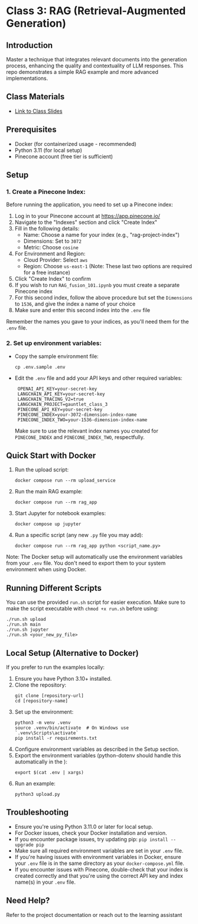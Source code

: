 # Class 3: RAG (Retrieval-Augmented Generation)

## Introduction
Master a technique that integrates relevant documents into the generation process, enhancing the quality and contextuality of LLM responses. This repo demonstrates a simple RAG example and more advanced implementations.

## Class Materials
- [Link to Class Slides](https://docs.google.com/presentation/d/1WJ4hMDeAah6ZIlBKNvMtR8l8BpfVegc7e8vI57vxnFM/edit?usp=sharing)

## Prerequisites
- Docker (for containerized usage - recommended)
- Python 3.11 (for local setup)
- Pinecone account (free tier is sufficient)

## Setup

### 1. Create a Pinecone Index:
Before running the application, you need to set up a Pinecone index:

1. Log in to your Pinecone account at https://app.pinecone.io/
2. Navigate to the "Indexes" section and click "Create Index"
3. Fill in the following details:
   - Name: Choose a name for your index (e.g., "rag-project-index")
   - Dimensions: Set to `3072`
   - Metric: Choose `cosine`
4. For Environment and Region:
   - Cloud Provider: Select `aws`
   - Region: Choose `us-east-1`
   (Note: These last two options are required for a free instance)
5. Click "Create Index" to confirm
6. If you wish to run `RAG_fusion_101.ipynb` you must create a separate Pinecone index
7. For this second index, follow the above procedure but set the `Dimensions` to `1536`, and give the index a name of your choice
8. Make sure and enter this second index into the `.env` file

Remember the names you gave to your indices, as you'll need them for the `.env` file.

### 2. Set up environment variables:
- Copy the sample environment file:
  ```
  cp .env.sample .env
  ```
- Edit the `.env` file and add your API keys and other required variables:
  ```
   OPENAI_API_KEY=your-secret-key
   LANGCHAIN_API_KEY=your-secret-key
   LANGCHAIN_TRACING_V2=true
   LANGCHAIN_PROJECT=gauntlet_class_3
   PINECONE_API_KEY=your-secret-key
   PINECONE_INDEX=your-3072-dimension-index-name
   PINECONE_INDEX_TWO=your-1536-dimension-index-name
  ```
  Make sure to use the relevant index names you created for `PINECONE_INDEX` and `PINECONE_INDEX_TWO`, respectfully.

## Quick Start with Docker

1. Run the upload script:
   ```
   docker compose run --rm upload_service
   ```

2. Run the main RAG example:
   ```
   docker compose run --rm rag_app
   ```

3. Start Jupyter for notebook examples:
   ```
   docker compose up jupyter
   ```

4. Run a specific script (any new `.py` file you may add):
   ```
   docker compose run --rm rag_app python <script_name.py>
   ```

Note: The Docker setup will automatically use the environment variables from your `.env` file. You don't need to export them to your system environment when using Docker.

## Running Different Scripts
You can use the provided `run.sh` script for easier execution.
Make sure to make the script executable with `chmod +x run.sh` before using:
```
./run.sh upload
./run.sh main
./run.sh jupyter
./run.sh <your_new_py_file>
```

## Local Setup (Alternative to Docker)
If you prefer to run the examples locally:

1. Ensure you have Python 3.10+ installed.
2. Clone the repository:
   ```
   git clone [repository-url]
   cd [repository-name]
   ```
3. Set up the environment:
   ```
   python3 -m venv .venv
   source .venv/bin/activate  # On Windows use `.venv\Scripts\activate`
   pip install -r requirements.txt
   ```
4. Configure environment variables as described in the Setup section.
5. Export the environment variables (python-dotenv should handle this automatically in the ):
   ```
   export $(cat .env | xargs)
   ```
6. Run an example:
   ```
   python3 upload.py
   ```

## Troubleshooting
- Ensure you're using Python 3.11.0 or later for local setup.
- For Docker issues, check your Docker installation and version.
- If you encounter package issues, try updating pip: `pip install --upgrade pip`
- Make sure all required environment variables are set in your `.env` file.
- If you're having issues with environment variables in Docker, ensure your `.env` file is in the same directory as your `docker-compose.yml` file.
- If you encounter issues with Pinecone, double-check that your index is created correctly and that you're using the correct API key and index name(s) in your `.env` file.

## Need Help?
Refer to the project documentation or reach out to the learning assistant
